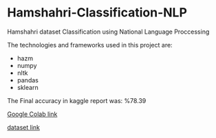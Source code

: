 # Hamshahri-Classification-NLP
 Hamshahri dataset Classification using National Language Proccessing
 
 The technologies and frameworks used in this project are:
 * hazm
 * numpy
 * nltk
 * pandas
 * sklearn
 
 The Final accuracy in kaggle report was: %78.39
 
 [Google Colab link](https://colab.research.google.com/drive/1-iB_p057AirQF6M4W9dCcJEaZuEuOBOM?usp=sharing)
 
 [dataset link](https://drive.google.com/file/d/1Re3OYrevmlMscyNSBsDeIdX2xfndnM7C/view?usp=sharing)
